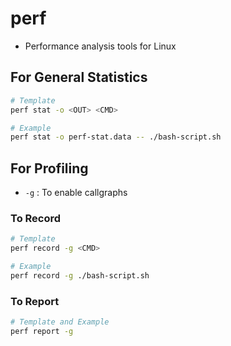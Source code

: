 # perf
- Performance analysis tools for Linux

## For General Statistics
```sh
# Template
perf stat -o <OUT> <CMD>

# Example
perf stat -o perf-stat.data -- ./bash-script.sh
```


## For Profiling

- `-g` : To enable callgraphs

### To Record
```sh
# Template
perf record -g <CMD>

# Example
perf record -g ./bash-script.sh
```

### To Report
```sh
# Template and Example
perf report -g
```



